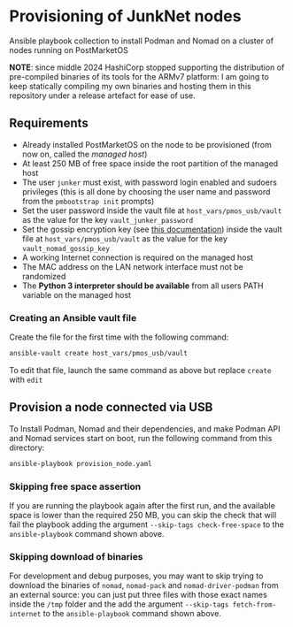# Provisioning of JunkNet nodes

Ansible playbook collection to install Podman and Nomad on a cluster of nodes running on PostMarketOS

**NOTE**: since middle 2024 HashiCorp stopped supporting the distribution of pre-compiled binaries of its tools for the ARMv7 platform: I am going to keep statically compiling my own binaries and hosting them in this repository under a release artefact for ease of use.

## Requirements

- Already installed PostMarketOS on the node to be provisioned (from now on, called the *managed host*)
- At least 250 MB of free space inside the root partition of the managed host
- The user `junker` must exist, with password login enabled and sudoers privileges (this is all done by choosing the user name and password from the `pmbootstrap init` prompts)
- Set the user password inside the vault file at `host_vars/pmos_usb/vault` as the value for the key `vault_junker_password`
- Set the gossip encryption key (see [this documentation](https://developer.hashicorp.com/nomad/tutorials/transport-security/security-gossip-encryption)) inside the vault file at `host_vars/pmos_usb/vault` as the value for the key `vault_nomad_gossip_key`
- A working Internet connection is required on the managed host
- The MAC address on the LAN network interface must not be randomized
- The **Python 3 interpreter should be available** from all users PATH variable on the managed host

### Creating an Ansible vault file

Create the file for the first time with the following command:

```bash
ansible-vault create host_vars/pmos_usb/vault
```

To edit that file, launch the same command as above but replace `create` with `edit`

## Provision a node connected via USB

To Install Podman, Nomad and their dependencies, and make Podman API and Nomad services start on boot, run the following command from this directory:

```bash
ansible-playbook provision_node.yaml
```

### Skipping free space assertion

If you are running the playbook again after the first run, and the available space is lower than the required 250 MB, you can skip the check that will fail the playbook adding the argument `--skip-tags check-free-space` to the `ansible-playbook` command shown above.

### Skipping download of binaries

For development and debug purposes, you may want to skip trying to download the binaries of `nomad`, `nomad-pack` and `nomad-driver-podman` from an external source: you can just put three files with those exact names inside the `/tmp` folder and the add the argument `--skip-tags fetch-from-internet` to the `ansible-playbook` command shown above.
